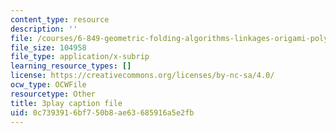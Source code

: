 ```yaml
---
content_type: resource
description: ''
file: /courses/6-849-geometric-folding-algorithms-linkages-origami-polyhedra-fall-2012/0c7393916bf750b8ae63685916a5e2fb_-Xwla4ZbWe8.vtt
file_size: 104958
file_type: application/x-subrip
learning_resource_types: []
license: https://creativecommons.org/licenses/by-nc-sa/4.0/
ocw_type: OCWFile
resourcetype: Other
title: 3play caption file
uid: 0c739391-6bf7-50b8-ae63-685916a5e2fb
---
```

